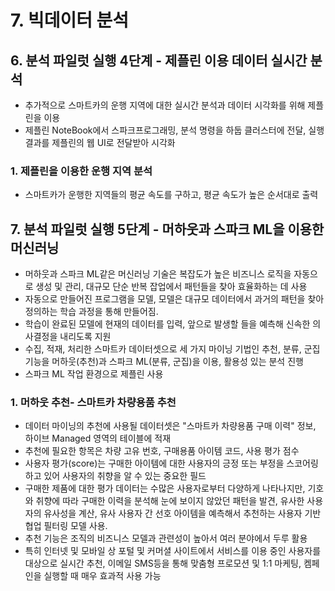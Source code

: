 # 7. 빅데이터 분석
## 6. 분석 파일럿 실행 4단계 - 제플린 이용 데이터 실시간 분석
- 추가적으로 스마트카의 운행 지역에 대한 실시간 분석과 데이터 시각화를 위해 제플린을 이용
- 제플린 NoteBook에서 스파크프로그래밍, 분석 명령을 하둡 클러스터에 전달, 실행 결과를 제플린의 웹 UI로 전달받아 시각화
### 1. 제플린을 이용한 운행 지역 분석
- 스마트카가 운행한 지역들의 평균 속도를 구하고, 평균 속도가 높은 순서대로 출력
## 7. 분석 파일럿 실행 5단계 - 머하웃과 스파크 ML을 이용한 머신러닝
- 머하웃과 스파크 ML같은 머신러닝 기술은 복잡도가 높은 비즈니스 로직을 자동으로 생성 및 관리, 대규모 단순 반복 잡업에서 패턴들을 찾아 효율화하는 데 사용
- 자동으로 만들어진 프로그램을 모델, 모델은 대규모 데이터에서 과거의 패턴을 찾아 정의하는 학습 과정을 통해 만들어짐.
- 학습이 완료된 모델에 현재의 데이터를 입력, 앞으로 발생할 들을 예측해 신속한 의사결정을 내리도록 지원
- 수집, 적재, 처리한 스마트카 데이터셋으로 세 가지 마이닝 기법인 추천, 분류, 군집 기능을 머하웃(추천)과 스파크 ML(분류, 군집)을 이용, 활용성 있는 분석 진행
- 스파크 ML 작업 환경으로 제플린 사용
### 1. 머하웃 추천- 스마트카 차량용품 추천
- 데이터 마이닝의 추천에 사용될 데이터셋은 "스마트카 차량용품 구매 이력" 정보, 하이브 Managed 영역의 테이블에 적재
- 추천에 필요한 항목은 차량 고유 번호, 구매용품 아이템 코드, 사용 평가 점수
- 사용자 평가(score)는 구매한 아이템에 대한 사용자의 긍정 또는 부정을 스코어링 하고 있어 사용자의 취향을 알 수 있는 중요한 필드
- 구매한 제품에 대한 평가 데이터는 수많은 사용자로부터 다양하게 나타나지만, 기호와 취향에 따라 구매한 이력을 분석해 눈에 보이지 않았던 패턴을 발견, 유사한 사용자의 유사성을 계산, 유사 사용자 간 선호 아이템을 예측해서 추천하는 사용자 기반 협업 필터링 모델 사용.
- 추천 기능은 조직의 비즈니스 모델과 관련성이 높아서 여러 분야에서 두루 활용
- 특히 인터넷 및 모바일 상 포털 및 커머셜 사이트에서 서비스를 이용 중인 사용자를 대상으로 실시간 추천, 이메일 SMS등을 통해 맞춤형 프로모션 및 1:1 마케팅, 켐페인을 실행할 때 매우 효과적 사용 가능
